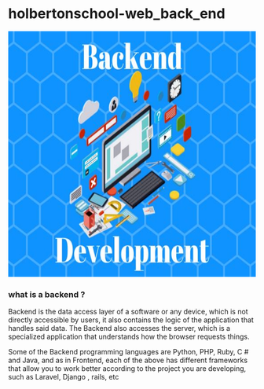 # holbertonschool-web_back_end

<img src="back.jpg" alt="Markdown Monster icon"
     style="width: 800px; height: 500px"/>

### what is a backend ?
Backend is the data access layer of a software or any device, which is not directly accessible by users, it also contains the logic of the application that handles said data. The Backend also accesses the server, which is a specialized application that understands how the browser requests things.

Some of the Backend programming languages are Python, PHP, Ruby, C # and Java, and as in Frontend, each of the above has different frameworks that allow you to work better according to the project you are developing, such as Laravel, Django , rails, etc


